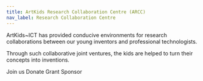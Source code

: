 ```yaml
---
title: ArtKids Research Collaboration Centre (ARCC)
nav_label: Research Collaboration Centre
---
```

ArtKids~ICT has provided conducive environments for research collaborations between our young inventors and professional technologists. 

Through such collaborative joint ventures, the kids are helped to turn their concepts into inventions. 

Join us
Donate
Grant
Sponsor